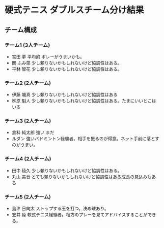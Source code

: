 # 硬式テニス ダブルスチーム分け結果

## チーム構成

### チーム1 (3人チーム)
*   宮田 夢		平均的 ボレーがうまいかも。
*   関 ふみ菜	少し頼りないかもしれないけど協調性はある。
*   平林 智花	少し頼りないかもしれないけど協調性はある。

### チーム2 (2人チーム)
*   伊藤 颯真	少し頼りないかもしれないけど協調性はある
*   栁原 魁人	少し頼りないかもしれないけど協調性はある。たまにいいとこはいる

### チーム3 (2人チーム)
*   倉科 純太郎	強い まだ
*   ルダン		強いバドミントン経験者。相手を振るのが得意。ネット手前に落とすのがうまい。 

### チーム4 (2人チーム)
*   田中 稜久	少し頼りないかもしれないけど協調性はある。
*   丸山 美音	とても頼りないかもしれないけど協調性はある成長の見込みもある

### チーム5 (2人チーム)
*   島津 日向太	ストップする玉を打つ。決め球あり。
*   笠井 陸		軟式テニス経験者。相方のプレーを見てアドバイスすることができる。
